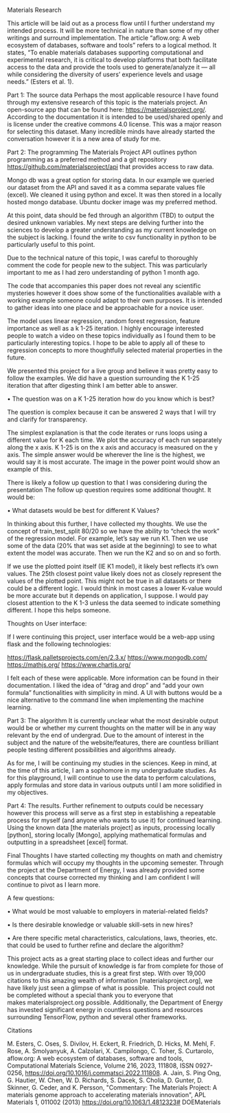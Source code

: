 Materials Research

This article will be laid out as a process flow until I further understand my intended process. It will be more technical in nature than some of my other writings and surround implementation. 
The article “aflow.org: A web ecosystem of databases, software and tools” refers to a logical method. It states, “To enable materials databases supporting computational and experimental research, it is critical to develop platforms that both facilitate access to the data and provide the tools used to generate/analyze it — all while considering the diversity of users’ experience levels and usage needs.” (Esters et al. 1). 

Part 1: The source data
Perhaps the most applicable resource I have found through my extensive research of this topic is the materials project. An open-source app that can be found here: https://materialsproject.org/. According to the documentation it is intended to be used/shared openly and is license under the creative commons 4.0 license. This was a major reason for selecting this dataset. Many incredible minds have already started the conversation however it is a new area of study for me. 

Part 2: The programming
The Materials Project API outlines python programming as a preferred method and a git repository https://github.com/materialsproject/api that provides access to raw data. 

Mongo db was a great option for storing data. In our example we queried our dataset from the API and saved it as a comma separate values file (excel). We cleaned it using python and excel. It was then stored in a locally hosted mongo database. Ubuntu docker image was my preferred method.

At this point, data should be fed through an algorithm (TBD) to output the desired unknown variables. My next steps are delving further into the sciences to develop a greater understanding as my current knowledge on the subject is lacking. I found the write to csv functionality in python to be particularly useful to this point.

Due to the technical nature of this topic, I was careful to thoroughly comment the code for people new to the subject. This was particularly important to me as I had zero understanding of python 1 month ago.

The code that accompanies this paper does not reveal any scientific mysteries however it does show some of the functionalities available with a working example someone could adapt to their own purposes. It is intended to gather ideas into one place and be approachable for a novice user.

The model uses linear regression, random forest regression, feature importance as well as a k 1-25 iteration. I highly encourage interested people  to watch a video on these topics individually as I found them to be particularly interesting topics. I hope to be able to apply all of these to regression concepts to more thoughtfully selected material properties in the future. 

We presented this project for a live group and believe it was pretty easy to follow the examples. We did have a question surrounding the K 1-25 iteration that after digesting think I am better able to answer. 

• The question was on a K 1-25 iteration how do you know which is best? 

The question is complex because it can be answered 2 ways that  I will try and clarify for transparency. 

The simplest explanation is that the code iterates or runs loops using a different value for K each time. We plot the accuracy of each run separately along the x axis. K 1-25 is on the x axis and accuracy is measured on the y axis. The simple answer would be wherever the line is the highest, we would say it is most accurate. The image in the power point would show an example of this.

There is likely a follow up question to that I was considering during the presentation The follow up question requires some additional thought. It would be:

• What datasets would be best for different K Values? 

In thinking about this further, I have collected my thoughts. We use the concept of train_test_split 80/20 so we have the ability to “check the work” of the regression model. For example, let’s say we run K1. Then we use some of the data (20% that was set aside at the beginning) to see to what extent the model was accurate. Then we run the K2 and so on and so forth.

If we use the plotted point itself (IE K1 model), it likely best reflects it’s own values. The 25th closest point value likely does not as closely represent the values of the plotted point.  This might not be true in all datasets or there could be a different logic. I would think in most cases a lower K-value would be more accurate but it depends on application, I suppose. I would pay closest attention to the K 1-3 unless the data seemed to indicate something different. I hope this helps someone.

Thoughts on User interface:

If I were continuing this project, user interface would be a web-app using flask and the following technologies:

https://flask.palletsprojects.com/en/2.3.x/
https://www.mongodb.com/
https://mathjs.org/
https://www.chartjs.org/

I felt each of these were applicable. More information can be found in their documentation. I liked the idea of “drag and drop” and “add your own formula” functionalities with simplicity in mind. A UI with buttons would be a nice alternative to the command line when implementing the machine learning.

Part 3: The algorithm
It is currently unclear what the most desirable output would be or whether my current thoughts on the matter will be in any way relevant by the end of undergrad. Due to the amount of interest in the subject and the nature of the website/features, there are countless brilliant people testing different possibilities and algorithms already. 

As for me, I will be continuing my studies in the sciences. Keep in mind, at the time of this article, I am a sophomore in my undergraduate studies. As for this playground, I will continue to use the data to perform calculations, apply formulas and store data in various outputs until I am more solidified in my objectives. 

Part 4: The results.
Further refinement to outputs could be necessary however this process will serve as a first step in establishing a repeatable process for myself (and anyone who wants to use it) for continued learning. Using the known data [the materials project] as inputs, processing locally [python], storing locally [Mongo], applying mathematical formulas and outputting in a spreadsheet [excel] format.

Final Thoughts
I have started collecting my thoughts on math and chemistry formulas which  will occupy my thoughts in the upcoming semester. Through the project at the Department of Energy, I was already provided some concepts that course corrected my thinking and I am confident I will continue to pivot as I learn more.

A few questions:

• What would be most valuable to employers in material-related fields? 

• Is there desirable knowledge or valuable skill-sets in new hires? 

• Are there specific metal characteristics, calculations, laws, theories, etc. that could be used to further refine and declare the algorithm?
	
This project acts as a great starting place to collect ideas and further our knowledge. While the pursuit of knowledge is far from complete for those of us in undergraduate studies, this is a great first step. With over 19,000 citations to this amazing wealth of information [materialsproject.org], we have likely just seen a glimpse of what is possible.  This project could not be completed without a special thank you to everyone that makes materialsproject.org possible. Additionally, the Department of Energy has invested significant energy in countless questions and resources surrounding TensorFlow, python and several other frameworks.



Citations

M. Esters, C. Oses, S. Divilov, H. Eckert, R. Friedrich, D. Hicks, M. Mehl, F. Rose, A. Smolyanyuk, A. Calzolari, X. Campilongo, C. Toher, S. Curtarolo, aflow.org: A web ecosystem of databases, software and tools, Computational Materials Science, Volume 216, 2023, 111808, ISSN 0927-0256, https://doi.org/10.1016/j.commatsci.2022.111808.
A. Jain, S. Ping Ong, G. Hautier, W. Chen, W. D. Richards, S. Dacek, S. Cholia, D. Gunter, D. Skinner, G. Ceder, and K. Persson, "Commentary: The Materials Project: A materials genome approach to accelerating materials innovation", APL Materials 1, 011002 (2013) https://doi.org/10.1063/1.4812323# DOEMaterials
